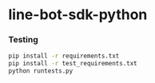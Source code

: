 # line-bot-sdk-python


### Testing

```sh
pip install -r requirements.txt
pip install -r test_requirements.txt
python runtests.py
```
